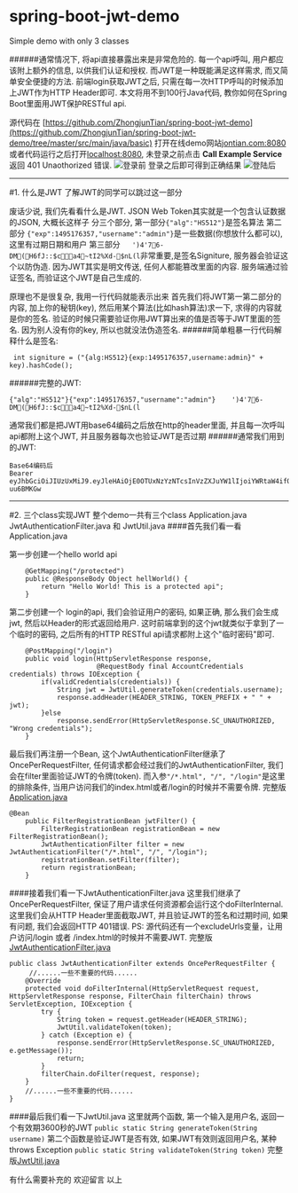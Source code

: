 # spring-boot-jwt-demo
Simple demo with only 3 classes


######通常情况下, 将api直接暴露出来是非常危险的. 每一个api呼叫, 用户都应该附上额外的信息, 以供我们认证和授权. 而JWT是一种既能满足这样需求, 而又简单安全便捷的方法. 前端login获取JWT之后, 只需在每一次HTTP呼叫的时候添加上JWT作为HTTP Header即可.
本文将用不到100行Java代码, 教你如何在Spring Boot里面用JWT保护RESTful api.

源代码在 [https://github.com/ZhongjunTian/spring-boot-jwt-demo](https://github.com/ZhongjunTian/spring-boot-jwt-demo/tree/master/src/main/java/basic)
打开在线demo网站[jontian.com:8080](http://jontian.com:8080) 或者代码运行之后打开[localhost:8080](http://localhost:8080), 
未登录之前点击 **Call Example Service** 返回 401 Unaothorized 错误. 
![登录前](http://upload-images.jianshu.io/upload_images/6110329-aaafc0cfeb9d297c.png?imageMogr2/auto-orient/strip%7CimageView2/2/w/1240)
登录之后即可得到正确结果
![登陆后](http://upload-images.jianshu.io/upload_images/6110329-c5158e82d1043af6.png?imageMogr2/auto-orient/strip%7CimageView2/2/w/1240)
***
#1. 什么是JWT
了解JWT的同学可以跳过这一部分

废话少说, 我们先看看什么是JWT. JSON Web Token其实就是一个包含认证数据的JSON, 大概长这样子
分三个部分, 
第一部分`{"alg":"HS512"}`是签名算法 
第二部分 `{"exp":1495176357,"username":"admin"}`是一些数据(你想放什么都可以), 这里有过期日期和用户
第三部分`	')4'76-DM(H6fJ::$ca4~tI2%Xd-$nL(l`非常重要,是签名Signiture, 服务器会验证这个以防伪造. 因为JWT其实是明文传送, 任何人都能篡改里面的内容. 服务端通过验证签名, 而验证这个JWT是自己生成的.

原理也不是很复杂, 我用一行代码就能表示出来
首先我们将JWT第一第二部分的内容, 加上你的秘钥(key), 然后用某个算法(比如hash算法)求一下, 求得的内容就是你的签名. 验证的时候只需要验证你用JWT算出来的值是否等于JWT里面的签名. 
因为别人没有你的key, 所以也就没法伪造签名. 
######简单粗暴一行代码解释什么是签名:
```
 int signiture = ("{alg:HS512}{exp:1495176357,username:admin}" + key).hashCode();
```
######完整的JWT:
```
{"alg":"HS512"}{"exp":1495176357,"username":"admin"}	')4'76-DM(H6fJ::$ca4~tI2%Xd-$nL(l
```
通常我们都是把JWT用base64编码之后放在http的header里面, 并且每一次呼叫api都附上这个JWT, 并且服务器每次也验证JWT是否过期
######通常我们用到的JWT:
```
Base64编码后
Bearer eyJhbGciOiJIUzUxMiJ9.eyJleHAiOjE0OTUxNzYzNTcsInVzZXJuYW1lIjoiYWRtaW4ifQ.mQtCfLKfI0J7c3HTYt7kRN4AcoixiUSDaZv2ZKOjq2JMZjBhf1DmE0Fn6PdEkyJZhYZJTMLaIPwyR-uu6BMKGw
```

***
#2. 三个class实现JWT
整个demo一共有三个class
Application.java JwtAuthenticationFilter.java 和 JwtUtil.java
####首先我们看一看Application.java

第一步创建一个hello world api
```
    @GetMapping("/protected")
    public @ResponseBody Object hellWorld() {
        return "Hello World! This is a protected api";
    }
```
第二步创建一个 login的api, 我们会验证用户的密码, 如果正确, 那么我们会生成jwt, 然后以Header的形式返回给用户. 这时前端拿到的这个jwt就类似于拿到了一个临时的密码, 之后所有的HTTP RESTful api请求都附上这个"临时密码"即可.
```
    @PostMapping("/login")
    public void login(HttpServletResponse response,
                      @RequestBody final AccountCredentials credentials) throws IOException {
        if(validCredentials(credentials)) {
            String jwt = JwtUtil.generateToken(credentials.username);
            response.addHeader(HEADER_STRING, TOKEN_PREFIX + " " + jwt);
        }else
            response.sendError(HttpServletResponse.SC_UNAUTHORIZED, "Wrong credentials");
    }
```
最后我们再注册一个Bean, 这个JwtAuthenticationFilter继承了OncePerRequestFilter, 任何请求都会经过我们的JwtAuthenticationFilter, 我们会在filter里面验证JWT的令牌(token).
而入参`"/*.html", "/", "/login"`是这里的排除条件, 当用户访问我们的index.html或者/login的时候并不需要令牌.
完整版[Application.java](https://github.com/ZhongjunTian/spring-boot-jwt-demo/blob/master/src/main/java/basic/Application.java)
```
@Bean
    public FilterRegistrationBean jwtFilter() {
        FilterRegistrationBean registrationBean = new FilterRegistrationBean();
        JwtAuthenticationFilter filter = new JwtAuthenticationFilter("/*.html", "/", "/login");
        registrationBean.setFilter(filter);
        return registrationBean;
    }
```
####接着我们看一下JwtAuthenticationFilter.java
这里我们继承了OncePerRequestFilter, 保证了用户请求任何资源都会运行这个doFilterInternal. 这里我们会从HTTP Header里面截取JWT, 并且验证JWT的签名和过期时间, 如果有问题, 我们会返回HTTP 401错误. 
PS: 源代码还有一个excludeUrls变量，让用户访问/login 或者 /index.html的时候并不需要JWT.
完整版[JwtAuthenticationFilter.java](https://github.com/ZhongjunTian/spring-boot-jwt-demo/blob/master/src/main/java/basic/JwtAuthenticationFilter.java)
```
public class JwtAuthenticationFilter extends OncePerRequestFilter {
     //......一些不重要的代码......
    @Override
    protected void doFilterInternal(HttpServletRequest request, HttpServletResponse response, FilterChain filterChain) throws ServletException, IOException {
        try {
            String token = request.getHeader(HEADER_STRING);
            JwtUtil.validateToken(token);
        } catch (Exception e) {
            response.sendError(HttpServletResponse.SC_UNAUTHORIZED, e.getMessage());
            return;
        }
        filterChain.doFilter(request, response);
    }
    //......一些不重要的代码......
}
```
####最后我们看一下JwtUtil.java
这里就两个函数, 第一个输入是用户名, 返回一个有效期3600秒的JWT
` public static String generateToken(String username) `
第二个函数是验证JWT是否有效, 如果JWT有效则返回用户名, 某种 throws Exception
` public static String validateToken(String token) `
完整版[JwtUtil.java](https://github.com/ZhongjunTian/spring-boot-jwt-demo/blob/master/src/main/java/basic/JwtUtil.java)

有什么需要补充的 欢迎留言
以上
